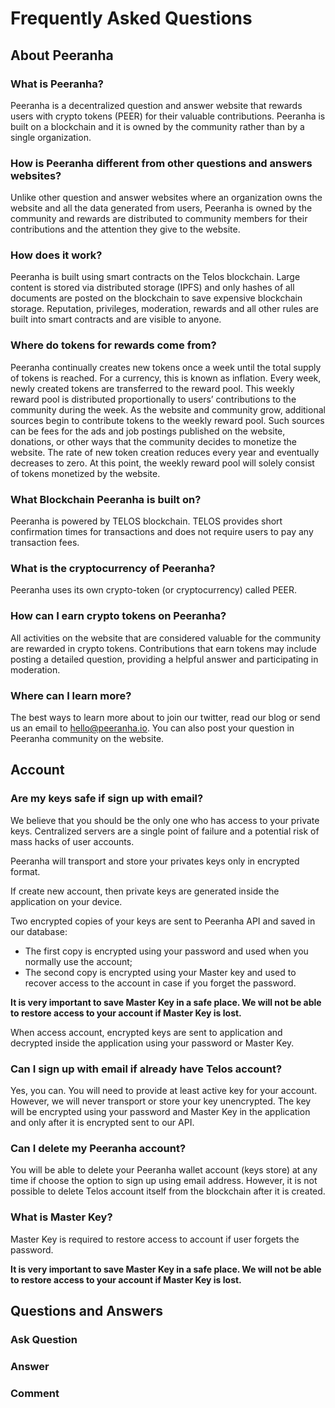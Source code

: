 # Frequently Asked Questions

## About Peeranha

### What is Peeranha?

Peeranha is a decentralized question and answer website that rewards users with crypto tokens (PEER) for their valuable contributions. Peeranha is built on a blockchain and it is owned by the community rather than by a single organization.

### How is Peeranha different from other questions and answers websites?

Unlike other question and answer websites where an organization owns the website and all the data generated from users, Peeranha is owned by the community and rewards are distributed to community members for their contributions and the attention they give to the website.

### How does it work?

Peeranha is built using smart contracts on the Telos blockchain. Large content is stored via distributed storage (IPFS) and only hashes of all documents are posted on the blockchain to save expensive blockchain storage. Reputation, privileges, moderation, rewards and all other rules are built into smart contracts and are visible to anyone.

### Where do tokens for rewards come from?

Peeranha continually creates new tokens once a week until the total supply of tokens is reached. For a currency, this is known as inflation. Every week, newly created tokens are transferred to the reward pool. This weekly reward pool is distributed proportionally to users’ contributions to the community during the week. As the website and community grow, additional sources begin to contribute tokens to the weekly reward pool. Such sources can be fees for the ads and job postings published on the website, donations, or other ways that the community decides to monetize the website. The rate of new token creation reduces every year and eventually decreases to zero. At this point, the weekly reward pool will solely consist of tokens monetized by the website.

### What Blockchain Peeranha is built on?

Peeranha is powered by TELOS blockchain. TELOS provides short confirmation times for transactions and does not require users to pay any transaction fees.

### What is the cryptocurrency of Peeranha?

Peeranha uses its own crypto-token (or cryptocurrency) called PEER.

### How can I earn crypto tokens on Peeranha?

All activities on the website that are considered valuable for the community are rewarded in crypto tokens. Contributions that earn tokens may include posting a detailed question, providing a helpful answer and participating in moderation.

### Where can I learn more?

The best ways to learn more about to join our twitter, read our blog or send us an email to hello@peeranha.io. You can also post your question in Peeranha community on the website.


## Account

### Are my keys safe if sign up with email? 

We believe that you should be the only one who has access to your private keys. Centralized servers are a single point of failure and a potential risk of mass hacks of user accounts.

Peeranha will transport and store your privates keys only in encrypted format. 

If create new account, then private keys are generated inside the application on your device. 

Two encrypted copies of your keys are sent to Peeranha API and saved in our database:
- The first copy is encrypted using your password and used when you normally use the account;
- The second copy is encrypted using your Master key and used to recover access to the account in case if you forget the password.

**It is very important to save Master Key in a safe place. We will not be able to restore access to your account if Master Key is lost.**

When access account, encrypted keys are sent to application and decrypted inside the application using your password or Master Key.

### Can I sign up with email if already have Telos account?

Yes, you can. You will need to provide at least active key for your account. However, we will never transport or store your key unencrypted. The key will be encrypted using your password and Master Key in the application and only after it is encrypted sent to our API.

### Can I delete my Peeranha account?

You will be able to delete your Peeranha wallet account (keys store) at any time if choose the option to sign up using email address. However, it is not possible to delete Telos account itself from the blockchain after it is created.

### What is Master Key?

Master Key is required to restore access to account if user forgets the password.

**It is very important to save Master Key in a safe place. We will not be able to restore access to your account if Master Key is lost.**


## Questions and Answers

### Ask Question

### Answer

### Comment






